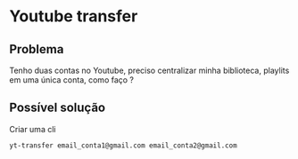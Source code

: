 # Youtube transfer

## Problema

Tenho duas contas no Youtube, preciso centralizar minha biblioteca, playlits em uma única conta, como faço ?

## Possível solução

Criar uma cli


```
yt-transfer email_conta1@gmail.com email_conta2@gmail.com
```
